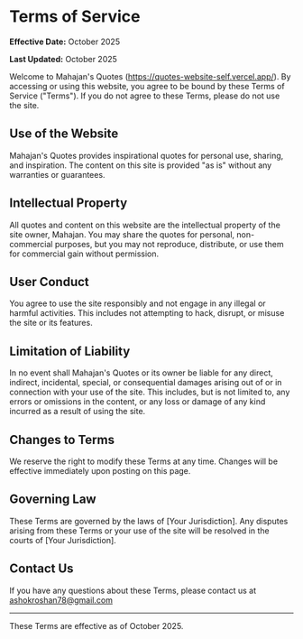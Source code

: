 # Terms of Service

**Effective Date:** October 2025

**Last Updated:** October 2025

Welcome to Mahajan's Quotes (https://quotes-website-self.vercel.app/). By accessing or using this website, you agree to be bound by these Terms of Service ("Terms"). If you do not agree to these Terms, please do not use the site.

## Use of the Website

Mahajan's Quotes provides inspirational quotes for personal use, sharing, and inspiration. The content on this site is provided "as is" without any warranties or guarantees.

## Intellectual Property

All quotes and content on this website are the intellectual property of the site owner, Mahajan. You may share the quotes for personal, non-commercial purposes, but you may not reproduce, distribute, or use them for commercial gain without permission.

## User Conduct

You agree to use the site responsibly and not engage in any illegal or harmful activities. This includes not attempting to hack, disrupt, or misuse the site or its features.

## Limitation of Liability

In no event shall Mahajan's Quotes or its owner be liable for any direct, indirect, incidental, special, or consequential damages arising out of or in connection with your use of the site. This includes, but is not limited to, any errors or omissions in the content, or any loss or damage of any kind incurred as a result of using the site.

## Changes to Terms

We reserve the right to modify these Terms at any time. Changes will be effective immediately upon posting on this page.

## Governing Law

These Terms are governed by the laws of [Your Jurisdiction]. Any disputes arising from these Terms or your use of the site will be resolved in the courts of [Your Jurisdiction].

## Contact Us

If you have any questions about these Terms, please contact us at ashokroshan78@gmail.com

---

These Terms are effective as of October 2025.